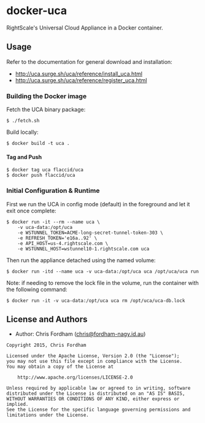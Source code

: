 # docker-uca

RightScale's Universal Cloud Appliance in a Docker container.

## Usage

Refer to the documentation for general download and installation:
 - http://uca.surge.sh/uca/reference/install_uca.html
 - http://uca.surge.sh/uca/reference/register_uca.html

### Building the Docker image

Fetch the UCA binary package:

    $ ./fetch.sh

Build locally:

    $ docker build -t uca .

#### Tag and Push

    $ docker tag uca flaccid/uca
    $ docker push flaccid/uca

### Initial Configuration & Runtime

First we run the UCA in config mode (default) in the foreground
and let it exit once complete:

    $ docker run -it --rm --name uca \
        -v uca-data:/opt/uca
        -e WSTUNNEL_TOKEN=ACME-long-secret-tunnel-token-303 \
        -e REFRESH_TOKEN='e16a..92' \
        -e API_HOST=us-4.rightscale.com \
        -e WSTUNNEL_HOST=wstunnel10-1.rightscale.com uca

Then run the appliance detached using the named volume:

    $ docker run -itd --name uca -v uca-data:/opt/uca uca /opt/uca/uca run

Note: if needing to remove the lock file in the volume, run the container
with the following command:

    $ docker run -it -v uca-data:/opt/uca uca rm /opt/uca/uca-db.lock


License and Authors
-------------------
- Author: Chris Fordham (<chris@fordham-nagy.id.au>)

```text
Copyright 2015, Chris Fordham

Licensed under the Apache License, Version 2.0 (the "License");
you may not use this file except in compliance with the License.
You may obtain a copy of the License at

    http://www.apache.org/licenses/LICENSE-2.0

Unless required by applicable law or agreed to in writing, software
distributed under the License is distributed on an "AS IS" BASIS,
WITHOUT WARRANTIES OR CONDITIONS OF ANY KIND, either express or implied.
See the License for the specific language governing permissions and
limitations under the License.
```
